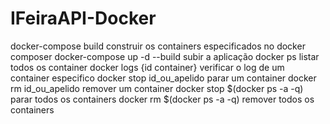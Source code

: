 # IFeiraAPI-Docker

docker-compose build  construir os containers especificados no docker composer
docker-compose up -d --build  subir a aplicação
docker ps  listar todos os container
docker logs {id container} verificar o log de um container especifico
docker stop id_ou_apelido parar um container
docker rm id_ou_apelido remover um container
docker stop $(docker ps -a -q) parar todos os containers
docker rm $(docker ps -a -q) remover todos os containers
